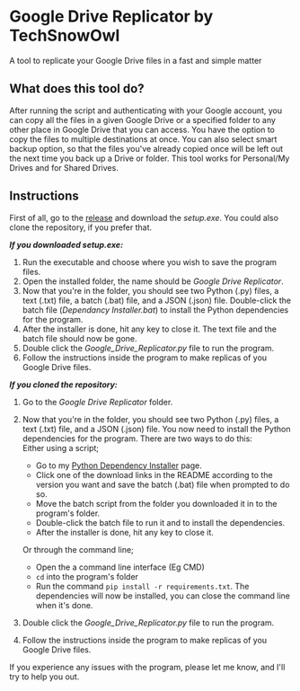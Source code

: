 # Google Drive Replicator by TechSnowOwl
A tool to replicate your Google Drive files in a fast and simple matter
## What does this tool do?
After running the script and authenticating with your Google account, you can copy all the files in a given Google Drive or a specified folder to any other place in Google Drive that you can access. You have the option to copy the files to multiple destinations at once. You can also select smart backup option, so that the files you've already copied once will be left out the next time you back up a Drive or folder. This tool works for Personal/My Drives and for Shared Drives.
## Instructions
First of all, go to the [release](https://github.com/techsnowowl/Google-Drive-Replicator/releases/tag/v1.0) and download the *setup.exe*. You could also clone the repository, if you prefer that.

***If you downloaded *setup.exe*:***

1. Run the executable and choose where you wish to save the program files.
2. Open the installed folder, the name should be *Google Drive Replicator*.
3. Now that you're in the folder, you should see two Python (.py) files, a text (.txt) file, a batch (.bat) file, and a JSON (.json) file. Double-click the batch file (*Dependancy Installer.bat*) to install the Python dependencies for the program.
4. After the installer is done, hit any key to close it. The text file and the batch file should now be gone.
5. Double click the *Google_Drive_Replicator.py* file to run the program.
6. Follow the instructions inside the program to make replicas of you Google Drive files.

***If you cloned the repository:***
1. Go to the *Google Drive Replicator* folder.
2. Now that you're in the folder, you should see two Python (.py) files, a text (.txt) file, and a JSON (.json) file. You now need to install the Python dependencies for the program. There are two ways to do this:  
   Either using a script;
    * Go to my [Python Dependency Installer](https://github.com/techsnowowl/Scripts/tree/main/Python%20Dependency%20Installer) page.  
    * Click one of the download links in the README according to the version you want and save the batch (.bat) file when prompted to do so.  
    * Move the batch script from the folder you downloaded it in to the program's folder.  
    * Double-click the batch file to run it and to install the dependencies.
    * After the installer is done, hit any key to close it.

   Or through the command line;
   * Open the a command line interface (Eg CMD)
   * ```cd``` into the program's folder
   * Run the command ```pip install -r requirements.txt```. The dependencies will now be installed, you can close the command line when it's done.
3. Double click the *Google_Drive_Replicator.py* file to run the program.
4. Follow the instructions inside the program to make replicas of you Google Drive files.

If you experience any issues with the program, please let me know, and I'll try to help you out.

